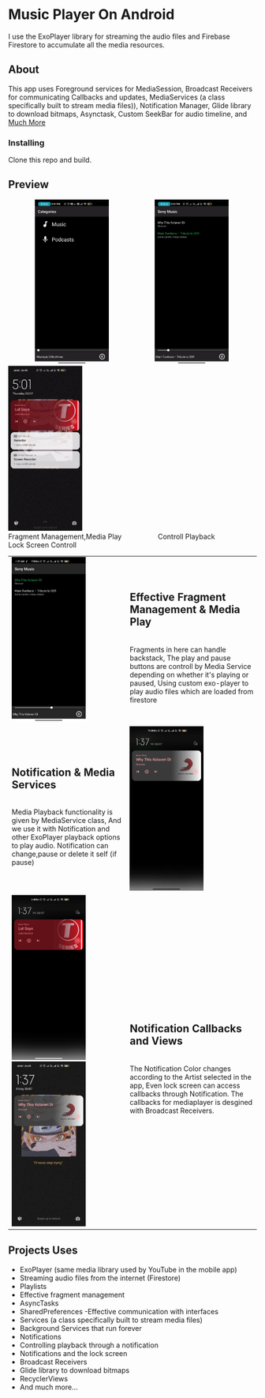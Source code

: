 # Music Player On Android
I use the ExoPlayer library for streaming the audio files and Firebase Firestore to accumulate all the media resources.
## About
This app uses Foreground services for MediaSession, Broadcast Receivers for communicating Callbacks and updates, MediaServices (a class specifically built to stream media files)), Notification Manager, Glide library to download bitmaps, Asynctask, Custom SeekBar for audio timeline, and <a href = '#Used'>Much More </a>
### Installing
Clone this repo and build.

## Preview
&emsp; &emsp; &emsp; <img src="Assest/Gifs/play.gif" width="150">  &emsp; &emsp; &emsp; &emsp; &emsp; <img src="Assest/Gifs/change_song.gif" width="150">  &emsp; &emsp; &emsp; <img src="Assest/Gifs//lock_c.gif" width="150"> <br />
Fragment Management,Media Play &emsp; &emsp; &emsp; &nbsp; &nbsp; Controll Playback &emsp; &emsp; &emsp;&emsp;&nbsp; Lock Screen Controll

<table>
  
  <tr>
    <td> <img src="Assest/Images/playlist.jpg" width="150"> </td>
    <td> <h2> Effective Fragment Management & Media Play</h2> <br />Fragments in here can handle backstack, The play and pause buttons are controll by Media Service depending on whether it's playing or paused, Using custom exo-player to play audio files which are loaded from firestore</td>
  </tr>
  
  <tr>
    <td> <h2> Notification & Media Services</h2> <br />Media Playback functionality is given by MediaService class, And we use it with Notification and other ExoPlayer playback options to play audio. Notification can change,pause or delete it self (if pause)</td>
    <td> <img src="Assest/Images/notification.jpg" width="150"> </td>
  </tr>
  
  <tr>
    <td> <img src="Assest/Images/notification_c.jpg" width="150"> &emsp; <img src="Assest/Images/lock_scren.jpg" width="150"> </td>
    <td> <h2> Notification Callbacks and Views</h2> <br /> The Notification Color changes according to the Artist selected in the app, Even lock screen can access callbacks through Notification. The callbacks for mediaplayer is desgined with Broadcast Receivers. </td>
  </tr>
  
</table>
 <a id="Used"></a>
 
## Projects Uses
- ExoPlayer (same media library used by YouTube in the mobile app)
- Streaming audio files from the internet (Firestore)
- Playlists
- Effective fragment management
- AsyncTasks
- SharedPreferences
-Effective communication with interfaces
- Services (a class specifically built to stream media files)
- Background Services that run forever
- Notifications
- Controlling playback through a notification
- Notifications and the lock screen
- Broadcast Receivers
- Glide library to download bitmaps
- RecyclerViews
- And much more...
